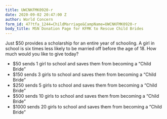 ```yaml
---
title: UWCNKFMK0920-r
date: 2020-09-02 20:47:00 Z
author: World Concern
form_id: 47?tfa_1244=ChildMarriage&CampName=UWCNKFMK0920-r
body_title: MSN Donation Page for KFMK to Rescue Child Brides
---
```


Just $50 provides a scholarship for an entire year of schooling. A girl in school is six times less likely to be married off before the age of 18. How much would you like to give today?

* $50 sends 1 girl to school and saves them from becoming a “Child Bride”
* $150 sends 3 girls to school and saves them from becoming a “Child Bride”
* $250 sends 5 girls to school and saves them from becoming a “Child Bride”
* $500 sends 10 girls to school and saves them from becoming a “Child Bride”
* $1000 sends 20 girls to school and saves them from becoming a “Child Bride”
